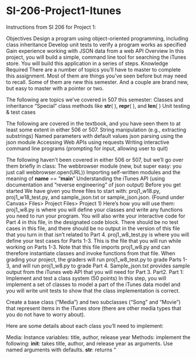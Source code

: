 # SI-206-Project1-Itunes

Instructions from SI 206 for Project 1:

Objectives
Design a program using object-oriented programming, including class inheritance
Develop unit tests to verify a program works as specified
Gain experience working with JSON data from a web API
Overview
In this project, you will build a simple, command line tool for searching the iTunes store. You will build this application in a series of steps.
Knowledge Required
There are a number of topics you’ll have to master to complete this assignment. Most of them are things you’ve seen before but may need to recall. Some of them are new this semester. And a couple are brand new, but easy to master with a pointer or two.

The following are topics we’ve covered in 507 this semester:
Classes and inheritance
“Special” class methods like __str__( ), __repr__( ), and  __len__( )
Unit testing & test cases

The following are covered in the textbook, and you have seen them to at least some extent in either 506 or 507.
String manipulation (e.g., extracting substrings)
Named parameters with default values
json parsing using the json module
Accessing Web APIs using requests
Writing interactive command line programs (prompting for input, allowing user to quit)

The following haven’t been covered in either 506 or 507, but we’ll go over them briefly in class:
The webbrowser module (new, but super easy: you just call webbrowser.open(URL))
Importing self-written modules and the meaning of __name__ == “__main__”
Understanding the iTunes API (using documentation and “reverse engineering” of json output)
Before you get started
We have given you three files to start with: proj1_w18.py, proj1_w18_test.py, and sample_json.txt or sample_json.json. (Found under Canvas> Files> Project Files> Project 1)
Here’s how you will use them:
proj1_w8.py is where you will define your classes and write any functions you need to run your program. You will also write your interactive code for Part 4 in this file, in the designated code block. There should be no test cases in this file, and there should be no output in the version of this file that you turn in that isn’t related to Part 4.
proj1_w8_test.py is where you will define your test cases for Parts 1-3. This is the file that you will run while working on Parts 1-3. Note that this file imports proj1_w8.py and can therefore instantiate classes and invoke functions from that file. When grading your project, the graders will run proj1_w8_test.py to grade Parts 1-3, and will run proj1_w8.py to grade Part 4.
Sample_json.txt provides sample output from the iTunes web API that you will need for Part 3. Part2.
Part 1: Implement and test a class system (50 points)
In this step, you will implement a set of classes to model a part of the iTunes data model and you will write unit tests to show that the class implementation is correct.

Create a base class (“Media”) and two subclasses (“Song” and “Movie”) that represent items in the iTunes store (there are other media types that you do not have to worry about).

Here are some details about each class you’ll need to implement:

Media: 
Instance variables: title, author, release year
Methods: implement the following:
__init__: takes title, author, and release year as arguments. Use named arguments with defaults.
__str__: returns “<title> by <author> (<release year>)”, filling in the appropriate instance variables. For example “Bridget Jones's Diary (Unabridged) by Helen Fielding (2012).”
__len__: returns 0
Song (subclass of Media):	
Additional instance variables: album, track length
Methods:
__init__: takes title, author, release year, album, genre, and track length as arguments. Use named arguments with defaults. Call super( ) to initialize variables that belong to Media
__str__: add “[<genre>]” to the end of the output from Media.__str__( ). For example “Hey Jude by The Beatles (1968) [Rock]”
__len__: return track length in seconds
Movie (subclass of Media):
Additional instance variables: rating, movie length
Methods:
__init__: takes title, author, release year, rating, and movie length as arguments. Use named arguments with defaults. Call super( ) to initialize variables that belong to Media.
__str__: add “[<rating>]” to the end of the output from Media.__str__( ). For example “Jaws by Steven Speilberg (1975) [PG]”
__len__: return movie length in minutes (rounded to nearest minute)
Test cases
Create test cases that show:
All class constructors work as specified, and correctly populate instance variables
__str__ and __len__ work properly for all three classes
Classes do NOT have instance variables that are not relevant to them (e.g., Songs and Media do not have a ‘rating’ instance variable)

You must implement at least 3 test functions, and include at least 15 assertions (total, across all test functions). It’s fine to include more of either.
Assessment
You will be assessed on 
Whether your tests cover the criteria listed above
Whether your tests pass
Whether you have used super( ) correctly to avoid repeating code
Notes
For this part, you will be creating objects “by hand,” i.e., by passing explicit information into the constructors. You will not be creating objects using JSON. That will be covered in the next part.
Part 2: Create objects from JSON (50 points)
Now add the ability to create objects using JSON. We have provided sample JSON for three media types that iTunes supports. You will show that you can correctly parse each of these JSON objects into properly constructed objects of the correct type.

To avoid repeating code, you should make sure that the Media class does as much of the parsing as possible, and that each subclass only parses information that is specific to that class.

Suggested approach: Add a named parameter ‘json’ to each constructor. This should have a default value of None, so as not to break your Part 1 tests. Depending on the value of json, either create the object from the json or from the explicit parameters used in Part 1.
Test Cases
Create test cases that show:
Objects of each class (Media, Song, Movie) are created correctly from the relevant JSON string. “Created correctly” means that instance variables are set to correct values and class methods (eg., __str__, __len__) behave correctly.

You must implement at least one test function (three would be reasonable too), with at least 15 assertions to test that all relevant instance variables are created as specified.
Assessment
You will be assessed on 
Whether your tests cover the criteria listed above
Whether your tests pass
Whether you have used super( ) correctly to avoid repeating code
Part 3: Create objects from iTunes API (50 points)
Add the ability to fetch data from the iTunes API, and create lists of objects from the data retrieved. Since the data may change between calls, you will only need to show that the data returned from a set of pre-defined queries (of your choice) is processed by your program without errors, and that the number of objects created is within an expected range (either 0 or “more than zero but less than or equal to the number of results requested”).
Test Cases
Create test cases that show that your program responds within expected ranges to a several diverse queries, including common words (“baby,” “love”), less common words that are likely to produce specific matches (“moana,” “helter skelter”), nonsense queries (“&@#!$”), and a blank query.
Assessment
You will be assessed on
whether your tests cover the criteria listed above
whether your tests pass
whether you construct the correct type of object given the contents of a JSON object
Notes
The iTunes API limits you to “about 20 calls per minute.” If you don’t make more than 20 API calls in any of your test cases (and you don’t need to make nearly that many), you should be fine. If this turns out to be a problem, you might consider caching results to use offline while debugging. If you took 106 previously you may have access to caching code that you can try to adapt and use here. Caching is not required for this assignment and not even particularly recommended unless you are very comfortable with it. We will work on caching later in the semester.
Part 4: Create an interactive search interface (50 points)
For this last part, you will add the ability for users to enter their own queries and receive nicely formatted results. The output should be formatted as follows:
The results should be grouped into Songs, Movies, and Other Media. In each category, the results should be printed using their __str__ representation, one per line. 
Each result should be preceded by a number, starting at 1 and going up, printed at the beginning of the line.

When the program first runs, the user should be presented with two options: enter a search term, or enter exit to quit. After a query has been run, a third option becomes available: launch preview. To launch a preview, the user enters the number of the result they want to preview. Your program will then use the webbrowser module to open the trackViewURL embedded in the JSON item description, while also printing the URL to the screen.
Test Cases
You do not need to implement test cases for Part 4. We will test this part of your code manually.

Assessment
You will be assessed on:
Whether your program returns expected results (we will compare output with a reference implementation we have built and see if the results are the same)
Whether the results are grouped and formatted appropriately
Whether the preview functionality works
Partial credit is possible if you are only able to get parts of this working

Part 4 Sample Output
$ python proj1_w18.py

Enter a search term, or “exit” to quit: Beatles

SONGS
1 Hey Jude by The Beatles (1968) [Rock]
2 Yesterday by The Beatles (1965) [Rock]
... 

MOVIES
24 Help! by Richard Lester (1965) [G]
25 Yellow Submarine by George Dunning (1967) [G]
... 

OTHER MEDIA
47 The Beatles by Hunter Davies (2009)
48 Dreaming the Beatles by Rob Sheffield (2017)
...

Enter a number for more info, or another search term, or exit: 2

Launching https://itunes.apple.com/us/album/hey-jude/400835735?i=400835962&uo=4 in web browser…

Enter a number for more info, or another search term, or exit: exit

Bye!

A few notes:
What’s shown above is hypothetical output--not generated by actual code. Your results will almost certainly be different--this is just intended as an example of the format and interaction. 
The “...”s that show up above would NOT be part of your program output. We just didn’t want to fill up a lot of space with lots of search results.
There should be no repeated numbers--start with 1 and increment the number for each result.
Your results should be grouped into SONGS, MOVIES, and OTHER MEDIA, and these categories should always appear in the same order
Where it says “Launching XXX in web browser…” above you should actually launch the specified URL in a web browser.
You will need to test if the user’s input is a number (in which case you’d launch the browser) or a string (in which case you’d do a new search). The input ‘3’ would launch the browser, since it can be converted to a number. The input ‘2 Live Crew’, however, should be treated as a string. int( ) and str( ) are your friends here.
You will have to think about what to do when there are no results in a category, or no results at all! Your program should give output that will inform the user of what has happened in such cases.
